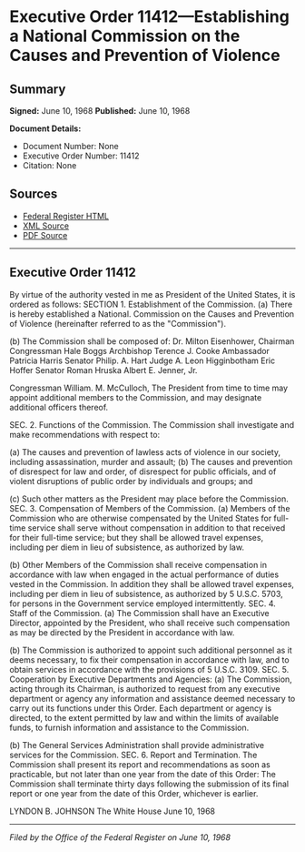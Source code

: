 # Executive Order 11412—Establishing a National Commission on the Causes and Prevention of Violence

## Summary

**Signed:** June 10, 1968
**Published:** June 10, 1968

**Document Details:**
- Document Number: None
- Executive Order Number: 11412
- Citation: None

## Sources
- [Federal Register HTML](https://www.presidency.ucsb.edu/documents/executive-order-11412-establishing-national-commission-the-causes-and-prevention-violence)
- [XML Source](None)
- [PDF Source](None)

---

## Executive Order 11412

By virtue of the authority vested in me as President of the United States, it is ordered as follows:
SECTION 1. Establishment of the Commission. (a) There is hereby established a National. Commission on the Causes and Prevention of Violence (hereinafter referred to as the "Commission").

(b) The Commission shall be composed of:
Dr. Milton Eisenhower, Chairman
Congressman Hale Boggs
Archbishop Terence J. Cooke
Ambassador Patricia Harris
Senator Philip. A. Hart
Judge A. Leon Higginbotham
Eric Hoffer
Senator Roman Hruska
Albert E. Jenner, Jr.

Congressman William. M. McCulloch,
The President from time to time may appoint additional members to the Commission, and may designate additional officers thereof.

SEC. 2. Functions of the Commission. The Commission shall investigate and make recommendations with respect to:

(a) The causes and prevention of lawless acts of violence in our society, including assassination, murder and assault;
(b) The causes and prevention of disrespect for law and order, of disrespect for public officials, and of violent disruptions of public order by individuals and groups; and

(c) Such other matters as the President may place before the Commission.
SEC. 3. Compensation of Members of the Commission. (a) Members of the Commission who are otherwise compensated by the United States for full-time service shall serve without compensation in addition to that received for their full-time service; but they shall be allowed travel expenses, including per diem in lieu of subsistence, as authorized by law.

(b) Other Members of the Commission shall receive compensation in accordance with law when engaged in the actual performance of duties vested in the Commission. In addition they shall be allowed travel expenses, including per diem in lieu of subsistence, as authorized by 5 U.S.C. 5703, for persons in the Government service employed intermittently.
SEC. 4. Staff of the Commission. (a) The Commission shall have an Executive Director, appointed by the President, who shall receive such compensation as may be directed by the President in accordance with law.

(b) The Commission is authorized to appoint such additional personnel as it deems necessary, to fix their compensation in accordance with law, and to obtain services in accordance with the provisions of 5 U.S.C. 3109.
SEC. 5. Cooperation by Executive Departments and Agencies: (a) The Commission, acting through its Chairman, is authorized to request from any executive department or agency any information and assistance deemed necessary to carry out its functions under this Order. Each department or agency is directed, to the extent permitted by law and within the limits of available funds, to furnish information and assistance to the Commission.

(b) The General Services Administration shall provide administrative services for the Commission.
SEC. 6. Report and Termination. The Commission shall present its report and recommendations as soon as practicable, but not later than one year from the date of this Order: The Commission shall terminate thirty days following the submission of its final report or one year from the date of this Order, whichever is earlier.

LYNDON B. JOHNSON
The White House
June 10, 1968

---

*Filed by the Office of the Federal Register on June 10, 1968*
